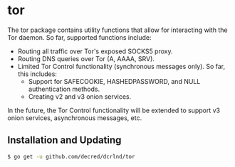 tor
===

The tor package contains utility functions that allow for interacting with the
Tor daemon. So far, supported functions include:

* Routing all traffic over Tor's exposed SOCKS5 proxy.
* Routing DNS queries over Tor (A, AAAA, SRV).
* Limited Tor Control functionality (synchronous messages only). So far, this
includes:
  * Support for SAFECOOKIE, HASHEDPASSWORD, and NULL authentication methods.
  * Creating v2 and v3 onion services.

In the future, the Tor Control functionality will be extended to support v3
onion services, asynchronous messages, etc.

## Installation and Updating

```bash
$ go get -u github.com/decred/dcrlnd/tor
```
